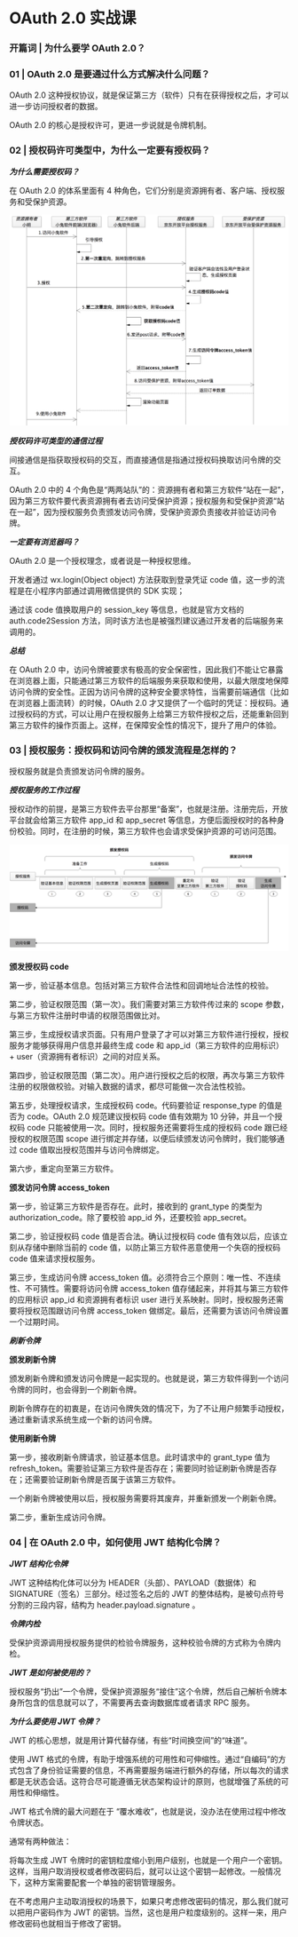 # OAuth 2.0 实战课

### 开篇词 | 为什么要学 OAuth 2.0？

### 01 | OAuth 2.0 是要通过什么方式解决什么问题？

OAuth 2.0 这种授权协议，就是保证第三方（软件）只有在获得授权之后，才可以进一步访问授权者的数据。

OAuth 2.0 的核心是授权许可，更进一步说就是令牌机制。

### 02 | 授权码许可类型中，为什么一定要有授权码？

***为什么需要授权码？***

在 OAuth 2.0 的体系里面有 4 种角色，它们分别是资源拥有者、客户端、授权服务和受保护资源。

![授权码许可流程](授权码许可流程.jpg)

***授权码许可类型的通信过程***

间接通信是指获取授权码的交互，而直接通信是指通过授权码换取访问令牌的交互。

OAuth 2.0 中的 4 个角色是“两两站队”的：资源拥有者和第三方软件“站在一起”，因为第三方软件要代表资源拥有者去访问受保护资源；授权服务和受保护资源“站在一起”，因为授权服务负责颁发访问令牌，受保护资源负责接收并验证访问令牌。

***一定要有浏览器吗？***

OAuth 2.0 是一个授权理念，或者说是一种授权思维。

开发者通过 wx.login(Object object) 方法获取到登录凭证 code 值，这一步的流程是在小程序内部通过调用微信提供的 SDK 实现；

通过该 code 值换取用户的 session_key 等信息，也就是官方文档的 auth.code2Session 方法，同时该方法也是被强烈建议通过开发者的后端服务来调用的。

***总结***

在 OAuth 2.0 中，访问令牌被要求有极高的安全保密性，因此我们不能让它暴露在浏览器上面，只能通过第三方软件的后端服务来获取和使用，以最大限度地保障访问令牌的安全性。正因为访问令牌的这种安全要求特性，当需要前端通信（比如在浏览器上面流转）的时候，OAuth 2.0 才又提供了一个临时的凭证：授权码。通过授权码的方式，可以让用户在授权服务上给第三方软件授权之后，还能重新回到第三方软件的操作页面上。这样，在保障安全性的情况下，提升了用户的体验。

### 03 | 授权服务：授权码和访问令牌的颁发流程是怎样的？

授权服务就是负责颁发访问令牌的服务。

***授权服务的工作过程***

授权动作的前提，是第三方软件去平台那里“备案”，也就是注册。注册完后，开放平台就会给第三方软件 app_id 和 app_secret 等信息，方便后面授权时的各种身份校验。同时，在注册的时候，第三方软件也会请求受保护资源的可访问范围。

![授权服务的工作过程](授权服务的工作过程.jpg)

**颁发授权码 code**

第一步，验证基本信息。包括对第三方软件合法性和回调地址合法性的校验。

第二步，验证权限范围（第一次）。我们需要对第三方软件传过来的 scope 参数，与第三方软件注册时申请的权限范围做比对。

第三步，生成授权请求页面。只有用户登录了才可以对第三方软件进行授权，授权服务才能够获得用户信息并最终生成 code 和 app_id（第三方软件的应用标识） + user（资源拥有者标识）之间的对应关系。

第四步，验证权限范围（第二次）。用户进行授权之后的权限，再次与第三方软件注册的权限做校验。对输入数据的请求，都尽可能做一次合法性校验。

第五步，处理授权请求，生成授权码 code。代码要验证 response_type 的值是否为 code。OAuth 2.0 规范建议授权码 code 值有效期为 10 分钟，并且一个授权码 code 只能被使用一次。同时，授权服务还需要将生成的授权码 code 跟已经授权的权限范围 scope 进行绑定并存储，以便后续颁发访问令牌时，我们能够通过 code 值取出授权范围并与访问令牌绑定。

第六步，重定向至第三方软件。

**颁发访问令牌 access_token**

第一步，验证第三方软件是否存在。此时，接收到的 grant_type 的类型为 authorization_code。除了要校验 app_id 外，还要校验 app_secret。

第二步，验证授权码 code 值是否合法。确认过授权码 code 值有效以后，应该立刻从存储中删除当前的 code 值，以防止第三方软件恶意使用一个失窃的授权码 code 值来请求授权服务。

第三步，生成访问令牌 access_token 值。必须符合三个原则：唯一性、不连续性、不可猜性。需要将访问令牌 access_token 值存储起来，并将其与第三方软件的应用标识 app_id 和资源拥有者标识 user 进行关系映射。同时，授权服务还需要将授权范围跟访问令牌 access_token 做绑定。最后，还需要为该访问令牌设置一个过期时间。

***刷新令牌***

**颁发刷新令牌**

颁发刷新令牌和颁发访问令牌是一起实现的。也就是说，第三方软件得到一个访问令牌的同时，也会得到一个刷新令牌。

刷新令牌存在的初衷是，在访问令牌失效的情况下，为了不让用户频繁手动授权，通过重新请求系统生成一个新的访问令牌。

**使用刷新令牌**

第一步，接收刷新令牌请求，验证基本信息。此时请求中的 grant_type 值为 refresh_token。需要验证第三方软件是否存在；需要同时验证刷新令牌是否存在；还需要验证刷新令牌是否属于该第三方软件。

一个刷新令牌被使用以后，授权服务需要将其废弃，并重新颁发一个刷新令牌。

第二步，重新生成访问令牌。

### 04 | 在 OAuth 2.0 中，如何使用 JWT 结构化令牌？

***JWT 结构化令牌***

JWT 这种结构化体可以分为 HEADER（头部）、PAYLOAD（数据体）和 SIGNATURE（签名）三部分。经过签名之后的 JWT 的整体结构，是被句点符号分割的三段内容，结构为 header.payload.signature 。

***令牌内检***

受保护资源调用授权服务提供的检验令牌服务，这种校验令牌的方式称为令牌内检。

***JWT 是如何被使用的？***

授权服务“扔出”一个令牌，受保护资源服务“接住”这个令牌，然后自己解析令牌本身所包含的信息就可以了，不需要再去查询数据库或者请求 RPC 服务。

***为什么要使用 JWT 令牌？***

JWT 的核心思想，就是用计算代替存储，有些“时间换空间”的“味道”。

使用 JWT 格式的令牌，有助于增强系统的可用性和可伸缩性。通过“自编码”的方式包含了身份验证需要的信息，不再需要服务端进行额外的存储，所以每次的请求都是无状态会话。这符合尽可能遵循无状态架构设计的原则，也就增强了系统的可用性和伸缩性。

JWT 格式令牌的最大问题在于 “覆水难收”，也就是说，没办法在使用过程中修改令牌状态。

通常有两种做法：

将每次生成 JWT 令牌时的密钥粒度缩小到用户级别，也就是一个用户一个密钥。这样，当用户取消授权或者修改密码后，就可以让这个密钥一起修改。一般情况下，这种方案需要配套一个单独的密钥管理服务。

在不考虑用户主动取消授权的场景下，如果只考虑修改密码的情况，那么我们就可以把用户密码作为 JWT 的密钥。当然，这也是用户粒度级别的。这样一来，用户修改密码也就相当于修改了密钥。

